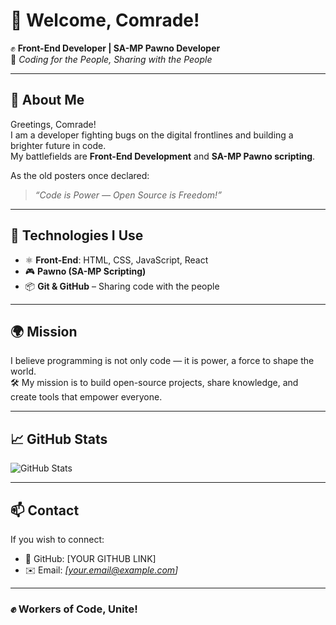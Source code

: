 # 🚩 Welcome, Comrade!

✊ **Front-End Developer | SA-MP Pawno Developer**  
📂 _Coding for the People, Sharing with the People_

---

## 📖 About Me
Greetings, Comrade!  
I am a developer fighting bugs on the digital frontlines and building a brighter future in code.  
My battlefields are **Front-End Development** and **SA-MP Pawno scripting**.  

As the old posters once declared:  
> *“Code is Power — Open Source is Freedom!”*

---

## 🔨 Technologies I Use
- ⚛️ **Front-End**: HTML, CSS, JavaScript, React  
- 🎮 **Pawno (SA-MP Scripting)**  
- 📦 **Git & GitHub** – Sharing code with the people  

---

## 🌍 Mission
I believe programming is not only code — it is power, a force to shape the world.  
🛠 My mission is to build open-source projects, share knowledge, and create tools that empower everyone.  

---

## 📈 GitHub Stats
![GitHub Stats](https://github-readme-stats.vercel.app/api?username=YOURUSERNAME&show_icons=true&theme=radical)

---

## 📫 Contact
If you wish to connect:  
- 💼 GitHub: [YOUR GITHUB LINK]  
- ✉️ Email: _[your.email@example.com]_  

---

### ✊ Workers of Code, Unite!
